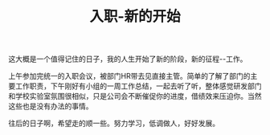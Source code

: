 ﻿---
layout: post
title: 入职-新的开始
category: 生活
description: 人生第二阶段
---
  这大概是一个值得记住的日子，我的人生开始了新的阶段，新的征程--工作。
  
 上午参加完统一的入职会议，被部门HR带去见直接主管。简单的了解了部门的主要工作职责，下午刚好有小组的一周工作总结，一起去听了听，整体感觉研发部门和学校实验室氛围很相似，只是公司会不断催促你的进度，借绩效来压迫你。当然这些也是没有办法的事情。
  
  往后的日子啊，希望走的顺一些。努力学习，低调做人，好好发展。
 